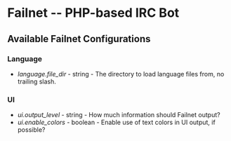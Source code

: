 # Failnet -- PHP-based IRC Bot

## Available Failnet Configurations

### Language

* *language.file_dir* - string - The directory to load language files from, no trailing slash.

### UI

* *ui.output_level* - string - How much information should Failnet output?
* *ui.enable_colors* - boolean - Enable use of text colors in UI output, if possible?
